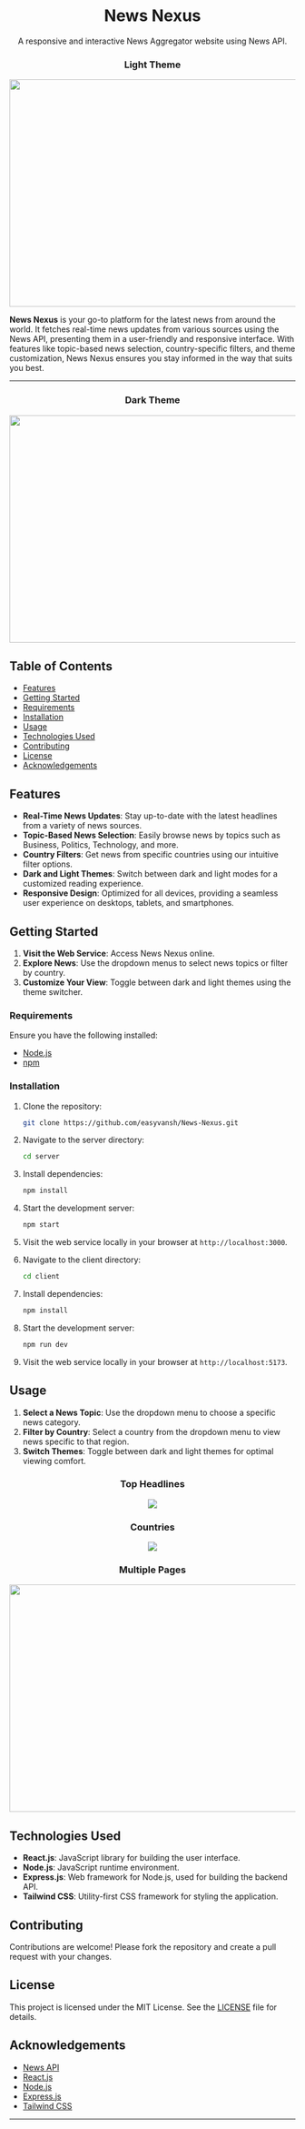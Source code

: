 <h1 align="center"> News Nexus </h1>

<div align="center">

  <p>A responsive and interactive News Aggregator website using News API.</p>
  <h3>Light Theme</h3>
  <img src="https://github.com/easyvansh/News-Nexus/blob/main/screenshots/Home%20Page%20Light%20Theme.JPG" style="width:800px; height:400px"/>
</div>

**News Nexus** is your go-to platform for the latest news from around the world. It fetches real-time news updates from various sources using the News API, presenting them in a user-friendly and responsive interface. With features like topic-based news selection, country-specific filters, and theme customization, News Nexus ensures you stay informed in the way that suits you best.

- - -

<div align="center">

  <h3>Dark Theme</h3>
  <img src="https://github.com/easyvansh/News-Nexus/blob/main/screenshots/Home%20Page%20Dark%20Theme.JPG" style="width:800px; height:400px"/>
</div>


## Table of Contents

- [Features](#features)
- [Getting Started](#getting-started)
- [Requirements](#requirements)
- [Installation](#installation)
- [Usage](#usage)
- [Technologies Used](#technologies-used)
- [Contributing](#contributing)
- [License](#license)
- [Acknowledgements](#acknowledgements)

## Features

- **Real-Time News Updates**: Stay up-to-date with the latest headlines from a variety of news sources.
- **Topic-Based News Selection**: Easily browse news by topics such as Business, Politics, Technology, and more.
- **Country Filters**: Get news from specific countries using our intuitive filter options.
- **Dark and Light Themes**: Switch between dark and light modes for a customized reading experience.
- **Responsive Design**: Optimized for all devices, providing a seamless user experience on desktops, tablets, and smartphones.

## Getting Started

1. **Visit the Web Service**: Access News Nexus online.
2. **Explore News**: Use the dropdown menus to select news topics or filter by country.
3. **Customize Your View**: Toggle between dark and light themes using the theme switcher.

### Requirements

Ensure you have the following installed:

- [Node.js](https://nodejs.org/)
- [npm](https://www.npmjs.com/)

### Installation

1. Clone the repository:
   ```bash
   git clone https://github.com/easyvansh/News-Nexus.git
   ```

2. Navigate to the server directory:
   ```bash
   cd server
   ```

3. Install dependencies:
   ```bash
   npm install
   ```

4. Start the development server:
   ```bash
   npm start
   ```

5. Visit the web service locally in your browser at `http://localhost:3000`.


6. Navigate to the client directory:
   ```bash
   cd client
   ```

7. Install dependencies:
   ```bash
   npm install
   ```

8. Start the development server:
   ```bash
   npm run dev
   ```

9. Visit the web service locally in your browser at `http://localhost:5173`.


## Usage

1. **Select a News Topic**: Use the dropdown menu to choose a specific news category.
2. **Filter by Country**: Select a country from the dropdown menu to view news specific to that region.
3. **Switch Themes**: Toggle between dark and light themes for optimal viewing comfort.


<div align="center"> 
<h3>Top Headlines </h3>
<img src="https://github.com/easyvansh/News-Nexus/blob/main/screenshots/Top%20Headlines%20Dropdown.JPG" />
</div>

<div align="center"> 
<h3>Countries</h3>
<img src="https://github.com/easyvansh/News-Nexus/blob/main/screenshots/Countries%20Dropdown.JPG" />
</div>

<div align="center">
<h3>Multiple Pages </h3>
<img src="https://github.com/easyvansh/News-Nexus/blob/main/screenshots/%5BHome%20Page%20Multiple%20Pages%20Options.JPG" style="width:600px; height:400px"/>
</div>


## Technologies Used

- **React.js**: JavaScript library for building the user interface.
- **Node.js**: JavaScript runtime environment.
- **Express.js**: Web framework for Node.js, used for building the backend API.
- **Tailwind CSS**: Utility-first CSS framework for styling the application.

## Contributing

Contributions are welcome! Please fork the repository and create a pull request with your changes.

## License

This project is licensed under the MIT License. See the [LICENSE](LICENSE) file for details.

## Acknowledgements

- [News API](https://newsapi.org/)
- [React.js](https://reactjs.org/)
- [Node.js](https://nodejs.org/)
- [Express.js](https://expressjs.com/)
- [Tailwind CSS](https://tailwindcss.com/)

---